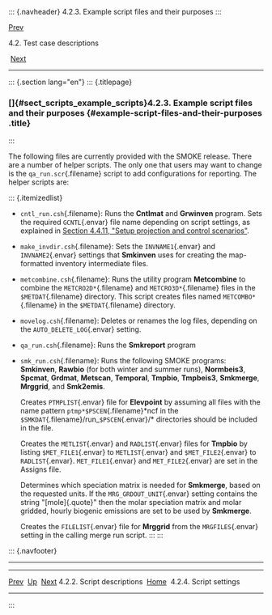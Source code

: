 ::: {.navheader}
4.2.3. Example script files and their purposes
:::

[Prev](ch04s02s02.html) 

4.2. Test case descriptions

 [Next](ch04s02s04.html)

------------------------------------------------------------------------

::: {.section lang="en"}
::: {.titlepage}
<div>

<div>

### []{#sect_scripts_example_scripts}4.2.3. Example script files and their purposes {#example-script-files-and-their-purposes .title}

</div>

</div>
:::

The following files are currently provided with the SMOKE release. There
are a number of helper scripts. The only one that users may want to
change is the `qa_run.scr`{.filename} script to add configurations for
reporting. The helper scripts are:

::: {.itemizedlist}
-   `cntl_run.csh`{.filename}: Runs the **Cntlmat** and **Grwinven**
    program. Sets the required `GCNTL`{.envar} file name depending on
    script settings, as explained in [Section 4.4.11, "Setup projection
    and control
    scenarios"](ch04s04s11.html "4.4.11. Setup projection and control scenarios").

-   `make_invdir.csh`{.filename}: Sets the `INVNAME1`{.envar} and
    `INVNAME2`{.envar} settings that **Smkinven** uses for creating the
    map-formatted inventory intermediate files.

-   `metcombine.csh`{.filename}: Runs the utility program **Metcombine**
    to combine the `METCRO2D*`{.filename} and `METCRO3D*`{.filename}
    files in the `$METDAT`{.filename} directory. This script creates
    files named `METCOMBO*`{.filename} in the `$METDAT`{.filename}
    directory.

-   `movelog.csh`{.filename}: Deletes or renames the log files,
    depending on the `AUTO_DELETE_LOG`{.envar} setting.

-   `qa_run.csh`{.filename}: Runs the **Smkreport** program

-   `smk_run.csh`{.filename}: Runs the following SMOKE programs:
    **Smkinven**, **Rawbio** (for both winter and summer runs),
    **Normbeis3**, **Spcmat**, **Grdmat**, **Metscan**, **Temporal**,
    **Tmpbio**, **Tmpbeis3**, **Smkmerge**, **Mrggrid**, and
    **Smk2emis**.

    Creates `PTMPLIST`{.envar} file for **Elevpoint** by assuming all
    files with the name pattern `ptmp*$PSCEN`{.filename}\*ncf in the
    `$SMKDAT`{.filename}/run\_`$PSCEN`{.envar}/\* directories should be
    included in the file.

    Creates the `METLIST`{.envar} and `RADLIST`{.envar} files for
    **Tmpbio** by listing `$MET_FILE1`{.envar} to `METLIST`{.envar} and
    `$MET_FILE2`{.envar} to `RADLIST`{.envar}. `MET_FILE1`{.envar} and
    `MET_FILE2`{.envar} are set in the Assigns file.

    Determines which speciation matrix is needed for **Smkmerge**, based
    on the requested units. If the `MRG_GRDOUT_UNIT`{.envar} setting
    contains the string "[mole]{.quote}" then the molar speciation
    matrix and molar gridded, hourly biogenic emissions are set to be
    used by **Smkmerge**.

    Creates the `FILELIST`{.envar} file for **Mrggrid** from the
    `MRGFILES`{.envar} setting in the calling merge run script.
:::
:::

::: {.navfooter}

------------------------------------------------------------------------

  ----------------------------- -------------------- --------------------------
  [Prev](ch04s02s02.html)        [Up](ch04s02.html)     [Next](ch04s02s04.html)
  4.2.2. Script descriptions     [Home](index.html)      4.2.4. Script settings
  ----------------------------- -------------------- --------------------------
:::
